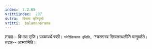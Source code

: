 ```yaml
---
index:  7.2.65
vrittiindex:  237
sutra:  विभाषा सृजिदृशोः
vritti:  balamanorama 
---
```


तत्राह-- विभाषा सृजि। पञ्चम्यर्थे षष्ठी। `गमेरिडित्यतत इडिति, `?चस्तास्व दित्यतस्थलीति चानुवर्तते। तदाह-- आभ्यामिति।

